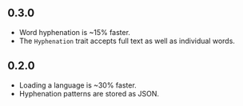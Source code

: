 ## 0.3.0
- Word hyphenation is ~15% faster.
- The `Hyphenation` trait accepts full text as well as individual words.

## 0.2.0
- Loading a language is ~30% faster.
- Hyphenation patterns are stored as JSON.
